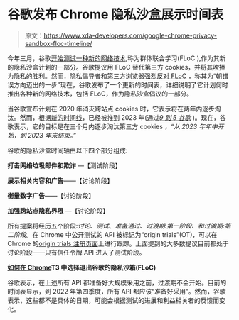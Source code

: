 # 谷歌发布 Chrome 隐私沙盒展示时间表

> 原文：<https://www.xda-developers.com/google-chrome-privacy-sandbox-floc-timeline/>

今年三月，谷歌[开始测试一种新的网络技术](https://www.xda-developers.com/google-testing-alternative-cookies-web-browsing/),称为群体联合学习(FLoC ),作为其新的隐私沙盒计划的一部分。谷歌提议用 FLoC 替代第三方 cookies，并将其吹捧为隐私的胜利。然而，隐私倡导者和第三方浏览器[强烈反对 FLoC](https://www.xda-developers.com/duckduckgo-brave-and-vivaldi-will-block-googles-floc/) ，称其为“朝错误方向迈出的一步”现在，谷歌发布了一个更新的时间表，详细说明了它计划何时推出各种新的网络技术，包括 FLoC，作为隐私沙盒倡议的一部分。

当谷歌宣布计划在 2020 年消灭跨站点 cookies 时，它表示将在两年内逐步淘汰。然而，根据[新的时间线](https://www.privacysandbox.com/timeline/)，已经被推到 2023 年(通过[*9 到 5 谷歌*](https://9to5google.com/2021/07/23/google-privacy-sandbox-timeline/) )。现在，谷歌表示，它的目标是在三个月内逐步淘汰第三方 cookies *，“从 2023 年年中开始，到 2023 年末结束。”*

谷歌的隐私沙盒时间轴由以下四个部分组成:

**打击网络垃圾邮件和欺诈** —【测试阶段】

**展示相关内容和广告**——【讨论阶段】

**衡量数字广告**——【讨论阶段】

**加强跨站点隐私界限** —【讨论阶段】

所有提案将经历五个阶段:*讨论*、*测试*、*准备通过*、*过渡期:第一阶段、*和*过渡期:第二阶段*。在 Chrome 中公开测试的 API 被标记为“origin trials”(OT)，可以在 Chrome 的[origin trials 注册页面](https://developer.chrome.com/origintrials/#/trials/active)上进行跟踪。上面提到的大多数提议目前都处于讨论阶段——只有信任令牌 API 进入了测试阶段。

**[如何在 Chrome](https://www.xda-developers.com/how-to-opt-out-google-privacy-sandbox-floc-chrome/)T3 中选择退出谷歌的隐私沙箱(FLoC)**

谷歌表示，在上述所有 API 都准备好大规模采用之前，过渡期不会开始。目前的时间表显示，到 2022 年第四季度，所有 API 都应该“准备好采用”。然而，谷歌表示，这些都不是具体的日期，可能会根据测试的进展和利益相关者的反馈而变化。